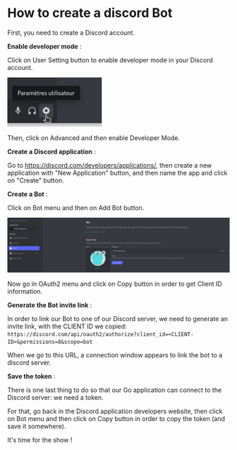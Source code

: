 # How to create a discord Bot

First, you need to create a Discord account.

**Enable developer mode** :

Click on User Setting button to enable developer mode in your Discord account.

![Settings](https://github.com/Fimeo/ETNA-Notification/blob/main/doc/img/settings.png)

Then, click on Advanced and then enable Developer Mode.

**Create a Discord application** :

Go to https://discord.com/developers/applications/, then create a new application with "New Application" button, and then name the app and click on "Create" button.

**Create a Bot** :

Click on Bot menu and then on Add Bot button.

![CreateBot](https://github.com/Fimeo/ETNA-Notification/blob/main/doc/img/createBot.png)


Now go in OAuth2 menu and click on Copy button in order to get Client ID information.

**Generate the Bot invite link** :

In order to link our Bot to one of our Discord server, we need to generate an invite link, with the CLIENT ID we copied:
```https://discord.com/api/oauth2/authorize?client_id=<CLIENT-ID>&permissions=8&scope=bot```

When we go to this URL, a connection window appears to link the bot to a discord server.

**Save the token** :

There is one last thing to do so that our Go application can connect to the Discord server: we need a token.

For that, go back in the Discord application developers website, then click on Bot menu and then click on Copy button in order to copy the token (and save it somewhere).

It's time for the show !
